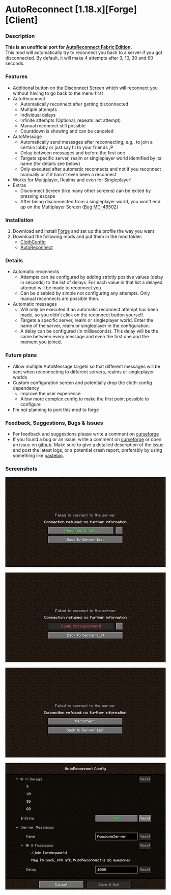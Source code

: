 # AutoReconnect [1.18.x][Forge][Client]

### Description

**This is an unofficial port for [AutoReconnect Fabric Edition](https://www.curseforge.com/minecraft/mc-mods/autoreconnect).**  
This mod will automatically try to reconnect you back to a server if you got disconnected.
By default, it will make 4 attempts after 3, 10, 30 and 60 seconds.

### Features

* Additional button on the Disconnect Screen which will reconnect you without having to go back to the menu first
* AutoReconnect
  * Automatically reconnect after getting disconnected
  * Multiple attempts
  * Individual delays
  * Infinite attempts (Optional, repeats last attempt)
  * Manual reconnect still possible
  * Countdown is showing and can be canceled
* AutoMessage
  * Automatically send messages after reconnecting, e.g., to join a certain lobby or just say hi to your friends ;P
  * Delay between messages and before the first one
  * Targets specific server, realm or singleplayer world identified by its name (for details see below)
  * Only executed after automatic reconnects and not if you reconnect manually or if it hasn't even been a reconnect
* Works for Multiplayer, Realms and even for Singleplayer!
* Extras
  * Disconnect Screen (like many other screens) can be exited by pressing escape
  * After being disconnected from a singleplayer world, you won't end up on the Multiplayer Screen ([Bug MC-46502](https://bugs.mojang.com/browse/MC-45602)) 

### Installation

1. Download and install [Forge](https://files.minecraftforge.net/net/minecraftforge/forge/index_1.18.2.html) and set up the profile the way you want
2. Download the following mods and put them in the mod folder:
   * [ClothConfig](https://www.curseforge.com/minecraft/mc-mods/cloth-config)
   * [AutoReconnect](https://www.curseforge.com/minecraft/mc-mods/autoreconnect-forge)

### Details

* Automatic reconnects
  * Attempts can be configured by adding strictly positive values (delay in seconds) to the list of delays. For each value in that list a delayed attempt will be made to reconnect you.
  * Can be disabled by simple not configuring any attempts. Only manual reconnects are possible then.
* Automatic messages
  * Will only be executed if an automatic reconnect attempt has been made, so you didn't click on the reconnect button yourself.
  * Targets a specific server, realm or singleplayer world. Enter the name of the server, realm or singleplayer in the configuration.
  * A delay can be configured (in milliseconds). This delay will be the same between every message and even the first one and the moment you joined.

### Future plans

* Allow multiple AutoMessage targets so that different messages will be sent when reconnecting to different servers, realms or singleplayer worlds
* Custom configuration screen and potentially drop the cloth-config dependency
  * Improve the user experience
  * Allow more complex config to make the first point possible to configure
* I'm _not_ planning to port this mod to forge

### Feedback, Suggestions, Bugs & Issues

* For feedback and suggestions please write a comment on [curseforge](https://www.curseforge.com/minecraft/mc-mods/autoreconnect-forge)
* If you found a bug or an issue, write a comment on [curseforge](https://www.curseforge.com/minecraft/mc-mods/autoreconnect-forge) or open an issue on [github](https://github.com/ZekerZhayard/AutoReconnect/issues). Make sure to give a detailed description of the issue and post the latest logs, or a potential crash report, preferably by using something like [pastebin](https://pastebin.com/).

### Screenshots

![countdown](screenshots/countdown.png)

![failed](screenshots/failed.png)

![manual](screenshots/manual.png)

![config](screenshots/config.png)
